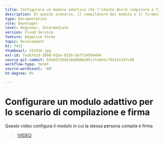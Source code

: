 ```yaml
---
title: Configurare un modulo adattivo che l’utente dovrà compilare e firmare
description: In questo scenario, il compilatore del modulo e il firmatario sono la stessa persona.
type: Documentation
role: Developer
level: Beginner, Intermediate
version: Cloud Service
feature: Adaptive Forms
topic: Development
kt: 7432
thumbnail: 332439.jpg
exl-id: feab7e1d-3998-41ba-8326-bbff14564494
source-git-commit: b3e9251bdb18a008be95c1fa9e5c79252a74fc98
workflow-type: tm+mt
source-wordcount: '49'
ht-degree: 0%

---
```


# Configurare un modulo adattivo per lo scenario di compilazione e firma


Questo video configura il modulo in cui la stessa persona compila e firma

>[!VIDEO](https://video.tv.adobe.com/v/332439?quality=12&learn=on)

